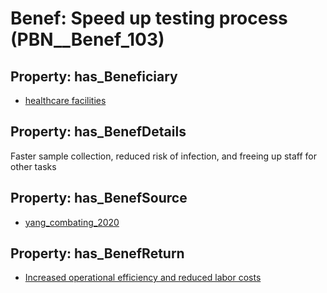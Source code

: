 # Benef: __Speed up testing process__ (PBN__Benef_103)

## Property: has_Beneficiary

* [healthcare facilities](../Stakeholder/PBN__Stakeholder_33)

## Property: has_BenefDetails

Faster sample collection, reduced risk of infection, and freeing up staff for other tasks

## Property: has_BenefSource

* [yang_combating_2020](../Article/PBN__Article_23)

## Property: has_BenefReturn

* [Increased operational efficiency and reduced labor costs](../BenefReturn/PBN__BenefReturn_101)

